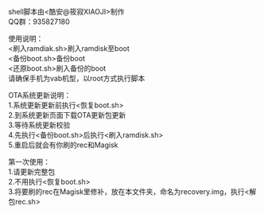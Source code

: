 shell脚本由<酷安@筱寂XIAOJI>制作  
QQ群：935827180

使用说明：  
<刷入ramdiak.sh>刷入ramdisk至boot  
<备份boot.sh>备份boot  
<还原boot.sh>刷入备份的boot  
请确保手机为vab机型，以root方式执行脚本

OTA系统更新说明：  
1.系统更新更新前执行<恢复boot.sh>  
2.到系统更新页面下载OTA更新包更新  
3.等待系统更新校验  
4.先执行<备份boot.sh>后执行<刷入ramdisk.sh>  
5.重启后就会有你刷的rec和Magisk

第一次使用：  
1.请更新完整包  
2.不用执行<恢复boot.sh>  
3.将要刷的rec在Magisk里修补，放在本文件夹，命名为recovery.img，执行<解包rec.sh>
